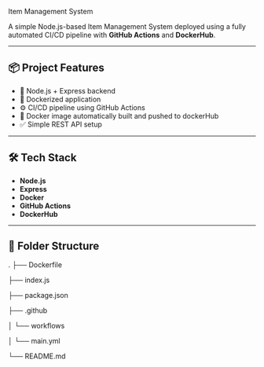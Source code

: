 Item Management System

A simple Node.js-based Item Management System deployed using a fully automated CI/CD pipeline with **GitHub Actions** and **DockerHub**.

---

## 📦 Project Features

- 📁 Node.js + Express backend
- 🐳 Dockerized application
- ⚙️ CI/CD pipeline using GitHub Actions
- 🚀 Docker image automatically built and pushed to dockerHub
- ✅ Simple REST API setup

---

## 🛠️ Tech Stack

- **Node.js**
- **Express**
- **Docker**
- **GitHub Actions**
- **DockerHub**

---

## 📁 Folder Structure

.
├── Dockerfile

├── index.js

├── package.json

├── .github

│ └── workflows

│ └── main.yml

└── README.md

